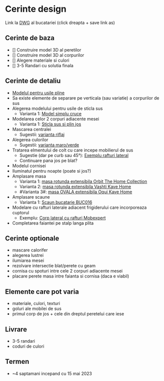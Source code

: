 
# Cerinte design
Link la [DWG](https://github.com/arhtudormorar/bucatarie/blob/main/Design/Planuri%20DWG/Bucatarie%20dwg.dwg)  al bucatariei (click dreapta + save link as)

## Cerinte de baza
- [] Construire model 3D al peretilor
- [] Construire model 3D al corpurilor
- [] Alegere materiale si culori
- [] 3-5 Randari cu solutia finala 

## Cerinte de detaliu
* [Modelul pentru usile pline](https://mobilasibiu.com/mobila/mobila-bucatarie-madalina-10036)  
* Sa existe elemente de separare pe verticala (sau variatie) a corpurilor de sus
* Alegerea modelului pentru usile de sticla sus
  * Varianta 1: [Model simplu cruce](https://github.com/arhtudormorar/bucatarie/blob/main/Design/Exemple/Corp%20lateral%20masa%20si%20sticla.png)
* Modelarea celor 2 corpuri adiacente mesei
  * Varianta 1: [Sticla sus si plin jos](https://github.com/arhtudormorar/bucatarie/blob/main/Design/Exemple/Corp%20lateral%20masa%20si%20sticla.png)
* Mascarea centralei
  * Sugestii:  [varianta riflaj](https://github.com/arhtudormorar/bucatarie/blob/main/Design/centrala/mascare_centrala_01.jpeg)  
* Alegerea culorilor
  * Sugestii:  [varianta maro/verde](https://github.com/arhtudormorar/bucatarie/blob/main/Design/culori/culori%20varianta%201.jpeg)  
* Tratarea elmentului de colt cu care incepe mobilierul de sus
  * Sugestie (dar pe curb sau 45°):  [Exemplu rafturi lateral](https://www.naturlich.ro/211916-large_default/bucatarie-virgo-alb-si-natur-front-mdf-vopsit-302-x-223-x-60-cm.jpg)
  * Continuare pana jos pe blat?
* Modelul cornisei
* Iluminatul pentru noapte (poate si jos?)
* Amplasare masa
  * Varianta 1: [masa rotunda extensibila Orbit The Home Collection](https://www.thehome.ro/mese-dining/masa-dining-extensibila-alb-din-mdf-si-ceramica-120-160-cm-orbit-the-home-collection) 
  * Varianta 2: [masa rotunda extensibila Vashti Kave Home](https://www.thehome.ro/mese-dining/masa-dining-extensibila-alba-din-sticla-si-otel-120-160-cm-vashti-kave-home)
  * #Varianta 3#: [masa OVALA extensibila Oqui Kave Home](https://www.thehome.ro/mese-dining/masa-dining-extensibila-alba-din-mdf-si-lemn-90x140-220-cm-oqui-kave-home)
* Amplasare scaune
  * Varianta 1: [Scaun bucatarie BUC016](https://www.marcoshop-online.ro/scaun-bucatarie-buc016) 
* Modelare cu rafturi laterale adiacent frigiderului care incorporeaza cuptorul
  * Exemplu: [Corp lateral cu rafturi Mobexpert](https://mobexpert.ro/pages/bucataria-sofia) 
* Completarea faiantei pe stalp langa plita

## Cerinte optionale
* mascare calorifer
* alegerea lustrei
* ilumiarea mesei
* rezolvare intersectie blat/perete cu geam
* cornisa cu spoturi intre cele 2 corpuri adiacente mesei
* placare perete masa intre faianta si cornisa (daca e viabil)


## Elemente care pot varia
* materiale, culori, texturi
* goluri ale mobilei de sus
* primul corp de jos + cele din dreptul peretelui care iese


## Livrare
* 3-5 randari
* coduri de culori

## Termen
* ~4 saptamani incepand cu 15 mai 2023

